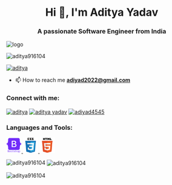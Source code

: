 <h1 align="center">Hi 👋, I'm Aditya Yadav</h1>
<h3 align="center">A passionate Software Engineer from India</h3>

![logo](https://encrypted-tbn0.gstatic.com/images?q=tbn:ANd9GcT5B7HkT_vVpF4GwGAfPqHj8w7xmAEMixCHng&s)

<p align="left"> <img src="https://komarev.com/ghpvc/?username=aditya916104&label=Profile%20views&color=0e75b6&style=flat" alt="aditya916104" /> </p>

<p align="left"> <a href="https://twitter.com/aditya" target="blank"><img src="https://img.shields.io/twitter/follow/aditya?logo=twitter&style=for-the-badge" alt="aditya" /></a> </p>

- 📫 How to reach me **adiyad2022@gmail.com**

<h3 align="left">Connect with me:</h3>
<p align="left">
<a href="https://twitter.com/aditya" target="blank"><img align="center" src="https://raw.githubusercontent.com/rahuldkjain/github-profile-readme-generator/master/src/images/icons/Social/twitter.svg" alt="aditya" height="30" width="40" /></a>
<a href="https://fb.com/aditya yadav" target="blank"><img align="center" src="https://raw.githubusercontent.com/rahuldkjain/github-profile-readme-generator/master/src/images/icons/Social/facebook.svg" alt="aditya yadav" height="30" width="40" /></a>
<a href="https://instagram.com/adiyad4545" target="blank"><img align="center" src="https://raw.githubusercontent.com/rahuldkjain/github-profile-readme-generator/master/src/images/icons/Social/instagram.svg" alt="adiyad4545" height="30" width="40" /></a>
</p>

<h3 align="left">Languages and Tools:</h3>
<p align="left"> <a href="https://getbootstrap.com" target="_blank" rel="noreferrer"> <img src="https://raw.githubusercontent.com/devicons/devicon/master/icons/bootstrap/bootstrap-plain-wordmark.svg" alt="bootstrap" width="40" height="40"/> </a> <a href="https://www.w3schools.com/css/" target="_blank" rel="noreferrer"> <img src="https://raw.githubusercontent.com/devicons/devicon/master/icons/css3/css3-original-wordmark.svg" alt="css3" width="40" height="40"/> </a> <a href="https://www.w3.org/html/" target="_blank" rel="noreferrer"> <img src="https://raw.githubusercontent.com/devicons/devicon/master/icons/html5/html5-original-wordmark.svg" alt="html5" width="40" height="40"/> </a> </p>

<p><img align="left" src="https://github-readme-stats.vercel.app/api/top-langs?username=aditya916104&show_icons=true&locale=en&layout=compact" alt="aditya916104" /></p>

<p>&nbsp;<img align="center" src="https://github-readme-stats.vercel.app/api?username=aditya916104&show_icons=true&locale=en" alt="aditya916104" /></p>

<p><img align="center" src="https://github-readme-streak-stats.herokuapp.com/?user=aditya916104&" alt="aditya916104" /></p>
